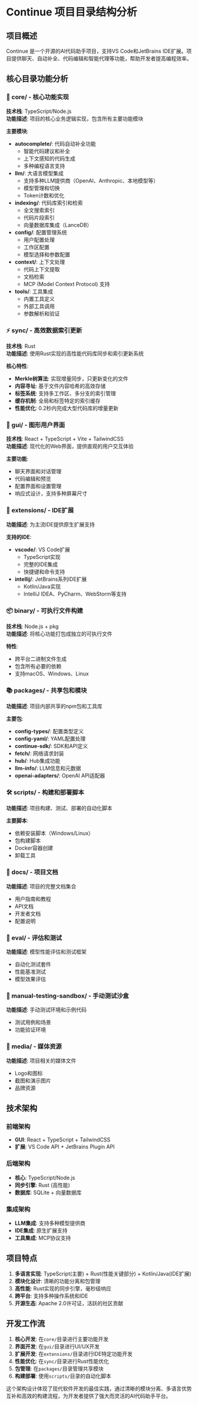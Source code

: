 # Continue 项目目录结构分析

## 项目概述

Continue 是一个开源的AI代码助手项目，支持VS Code和JetBrains IDE扩展。项目提供聊天、自动补全、代码编辑和智能代理等功能，帮助开发者提高编程效率。

## 核心目录功能分析

### 🔧 core/ - 核心功能实现
**技术栈**: TypeScript/Node.js  
**功能描述**: 项目的核心业务逻辑实现，包含所有主要功能模块

**主要模块**:
- **autocomplete/**: 代码自动补全功能
  - 智能代码建议和补全
  - 上下文感知的代码生成
  - 多种编程语言支持
- **llm/**: 大语言模型集成
  - 支持多种LLM提供商（OpenAI、Anthropic、本地模型等）
  - 模型管理和切换
  - Token计数和优化
- **indexing/**: 代码库索引和检索
  - 全文搜索索引
  - 代码片段索引
  - 向量数据库集成（LanceDB）
- **config/**: 配置管理系统
  - 用户配置处理
  - 工作区配置
  - 模型选择和参数配置
- **context/**: 上下文处理
  - 代码上下文提取
  - 文档检索
  - MCP (Model Context Protocol) 支持
- **tools/**: 工具集成
  - 内置工具定义
  - 外部工具调用
  - 参数解析和验证

### ⚡ sync/ - 高效数据索引更新
**技术栈**: Rust  
**功能描述**: 使用Rust实现的高性能代码库同步和索引更新系统

**核心特性**:
- **Merkle树算法**: 实现增量同步，只更新变化的文件
- **内容寻址**: 基于文件内容哈希的高效存储
- **标签系统**: 支持多工作区、多分支的索引管理
- **缓存机制**: 全局和标签特定的索引缓存
- **性能优化**: 0.2秒内完成大型代码库的增量更新

### 🎨 gui/ - 图形用户界面
**技术栈**: React + TypeScript + Vite + TailwindCSS  
**功能描述**: 现代化的Web界面，提供直观的用户交互体验

**主要功能**:
- 聊天界面和对话管理
- 代码编辑和预览
- 配置界面和设置管理
- 响应式设计，支持多种屏幕尺寸

### 🔌 extensions/ - IDE扩展
**功能描述**: 为主流IDE提供原生扩展支持

**支持的IDE**:
- **vscode/**: VS Code扩展
  - TypeScript实现
  - 完整的IDE集成
  - 快捷键和命令支持
- **intellij/**: JetBrains系列IDE扩展
  - Kotlin/Java实现
  - IntelliJ IDEA、PyCharm、WebStorm等支持

### 📦 binary/ - 可执行文件构建
**技术栈**: Node.js + pkg  
**功能描述**: 将核心功能打包成独立的可执行文件

**特性**:
- 跨平台二进制文件生成
- 包含所有必要的依赖
- 支持macOS、Windows、Linux

### 📚 packages/ - 共享包和模块
**功能描述**: 项目内部共享的npm包和工具库

**主要包**:
- **config-types/**: 配置类型定义
- **config-yaml/**: YAML配置处理
- **continue-sdk/**: SDK和API定义
- **fetch/**: 网络请求封装
- **hub/**: Hub集成功能
- **llm-info/**: LLM信息和元数据
- **openai-adapters/**: OpenAI API适配器

### 🛠️ scripts/ - 构建和部署脚本
**功能描述**: 项目构建、测试、部署的自动化脚本

**主要脚本**:
- 依赖安装脚本（Windows/Linux）
- 包构建脚本
- Docker容器创建
- 卸载工具

### 📖 docs/ - 项目文档
**功能描述**: 项目的完整文档集合
- 用户指南和教程
- API文档
- 开发者文档
- 配置说明

### 🧪 eval/ - 评估和测试
**功能描述**: 模型性能评估和测试框架
- 自动化测试套件
- 性能基准测试
- 模型效果评估

### 🧪 manual-testing-sandbox/ - 手动测试沙盒
**功能描述**: 手动测试环境和示例代码
- 测试用例和场景
- 功能验证环境

### 🎯 media/ - 媒体资源
**功能描述**: 项目相关的媒体文件
- Logo和图标
- 截图和演示图片
- 品牌资源

## 技术架构

### 前端架构
- **GUI**: React + TypeScript + TailwindCSS
- **扩展**: VS Code API + JetBrains Plugin API

### 后端架构
- **核心**: TypeScript/Node.js
- **同步引擎**: Rust (高性能)
- **数据库**: SQLite + 向量数据库

### 集成架构
- **LLM集成**: 支持多种模型提供商
- **IDE集成**: 原生扩展支持
- **工具集成**: MCP协议支持

## 项目特点

1. **多语言实现**: TypeScript(主要) + Rust(性能关键部分) + Kotlin/Java(IDE扩展)
2. **模块化设计**: 清晰的功能分离和包管理
3. **高性能**: Rust实现的同步引擎，毫秒级响应
4. **跨平台**: 支持多种操作系统和IDE
5. **开源生态**: Apache 2.0许可证，活跃的社区贡献

## 开发工作流

1. **核心开发**: 在`core/`目录进行主要功能开发
2. **界面开发**: 在`gui/`目录进行UI/UX开发
3. **扩展开发**: 在`extensions/`目录进行IDE特定功能开发
4. **性能优化**: 在`sync/`目录进行Rust性能优化
5. **包管理**: 在`packages/`目录管理共享模块
6. **构建部署**: 使用`scripts/`目录的自动化脚本

这个架构设计体现了现代软件开发的最佳实践，通过清晰的模块分离、多语言优势互补和高效的构建流程，为开发者提供了强大而灵活的AI代码助手平台。